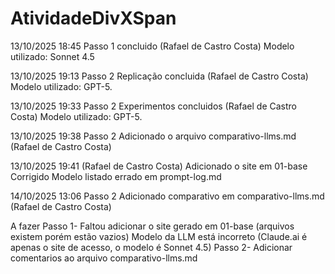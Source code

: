 # AtividadeDivXSpan

13/10/2025 18:45
Passo 1 concluido (Rafael de Castro Costa)
Modelo utilizado: Sonnet 4.5

13/10/2025 19:13
Passo 2
Replicação concluida (Rafael de Castro Costa)
Modelo utilizado: GPT-5.

13/10/2025 19:33
Passo 2
Experimentos concluidos (Rafael de Castro Costa)
Modelo utilizado: GPT-5.

13/10/2025 19:38
Passo 2
Adicionado o arquivo comparativo-llms.md (Rafael de Castro Costa)

13/10/2025 19:41 (Rafael de Castro Costa)
Adicionado o site em 01-base
Corrigido Modelo listado errado em prompt-log.md

14/10/2025 13:06
Passo 2
Adicionado comparativo em comparativo-llms.md (Rafael de Castro Costa)
 
A fazer
Passo 1-
    Faltou adicionar o site gerado em 01-base (arquivos existem porém estão vazios)
    Modelo da LLM está incorreto (Claude.ai é apenas o site de acesso, o modelo é Sonnet 4.5)
Passo 2-
    Adicionar comentarios ao arquivo comparativo-llms.md